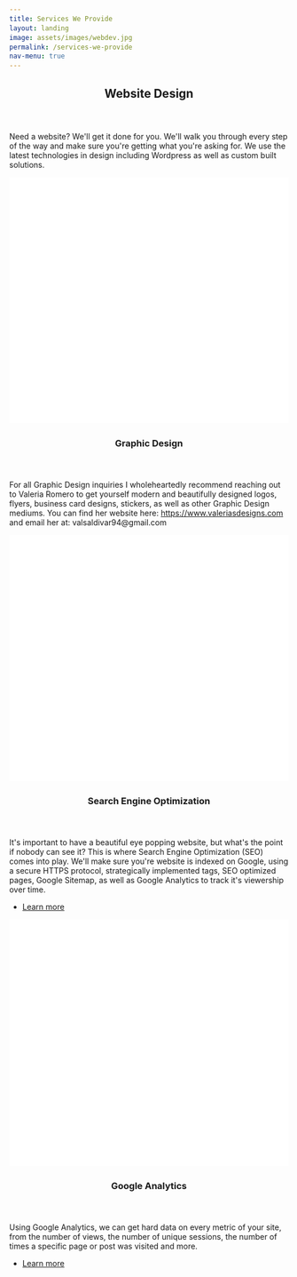 ```yaml
---
title: Services We Provide
layout: landing
image: assets/images/webdev.jpg
permalink: /services-we-provide
nav-menu: true
---
```


<!-- Main -->
<div id="main">

<!-- One -->
<section id="one">
	<div class="inner">
		<header class="major">
			<h2>Website Design</h2>
		</header>
		<p>Need a website? We'll get it done for you. We'll walk you through every step of the way and make sure you're getting what you're asking for. We use the latest technologies in design including Wordpress as well as custom built solutions.</p>
	</div>
</section>

<!-- Two -->
<section id="two" class="spotlights">
	<section>
		<a href="generic.html" class="image">
			<img src="assets/images/blank.png" alt="" data-echo="assets/images/fantasy-fiery.jpg" data-position="center center" />
		</a>
		<div class="content">
			<div class="inner">
				<header class="major">
					<h3>Graphic Design</h3>
				</header>
				<p>For all Graphic Design inquiries I wholeheartedly recommend reaching out to Valeria Romero to get yourself modern and beautifully designed logos, flyers, business card designs, stickers, as well as other Graphic Design mediums. You can find her website here: <a href="https://www.valeriasdesigns.com">https://www.valeriasdesigns.com</a> and email her at: valsaldivar94@gmail.com</p>
			</div>
		</div>
	</section>
	<section>
		<a href="generic.html" class="image">
			<img src="assets/images/blank.png" alt="" data-echo="assets/images/pic09.jpg" data-position="top center" />
		</a>
		<div class="content">
			<div class="inner">
				<header class="major">
					<h3>Search Engine Optimization</h3>
				</header>
				<p>It's important to have a beautiful eye popping website, but what's the point if nobody can see it? This is where Search Engine Optimization (SEO) comes into play. We'll make sure you're website is indexed on Google, using a secure HTTPS protocol, strategically implemented tags, SEO optimized pages, Google Sitemap, as well as Google Analytics to track it's viewership over time.</p>
				<ul class="actions">
					<li><a href="elements.html" class="button">Learn more</a></li>
				</ul>
			</div>
		</div>
	</section>
	<section>
		<a href="generic.html" class="image">
			<img src="assets/images/blank.png" data-echo="assets/images/analytics.jpg" alt="" data-position="25% 25%" />
		</a>
		<div class="content">
			<div class="inner">
				<header class="major">
					<h3>Google Analytics</h3>
				</header>
				<p>Using Google Analytics, we can get hard data on every metric of your site, from the number of views, the number of unique sessions, the number of times a specific page or post was visited and more.</p>
				<ul class="actions">
					<li><a href="elements.html" class="button">Learn more</a></li>
				</ul>
			</div>
		</div>
	</section>
</section>

<!-- Three -->
<!-- <section id="three">
	<div class="inner">
		<header class="major">
			<h2>Video Editing</h2>
		</header>
		<p>Using Adobe Premiere Pro and Adobe After Effects we can create clean, professional videos for your marketing needs.</p>
		<ul class="actions">
			<li><a href="generic.html" class="button next">Get Started</a></li>
		</ul>
	</div>
</section> -->

</div>
